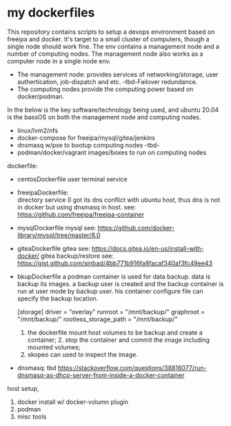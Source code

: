 # my dockerfiles

This repository contains scripts to setup a devops environment based on freeipa and docker. It's target to a small cluster of computers, though a single node should work fine. The env contains a management node and a number of computing nodes. The management node also works as a computer node in a single node env. 
- The management node:
  provides services of networking/storage, user authertication, job-dispatch and etc.  -tbd-Failover redundance. 
- The computing nodes 
  provide the computing power based on docker/podman.

In the below is the key software/technology being used, and ubuntu 20.04 is the bassOS on both the management node and computing nodes.
- linux/lvm2/nfs
- docker-compose for freeipa/mysql/gitea/jenkins
- dnsmasq w/pxe to bootup computing nodes -tbd-
- podman/docker/vagrant images/boxes to run on computing nodes

dockerfile: 
- centosDockerfile
  user terminal service

- freeipaDockerfile:   
  directory service (I got its dns conflict with ubuntu host, thus dns is not in docker but using dnsmasq in host.
  see: https://github.com/freeipa/freeipa-container
  
- mysqlDockerfile
  mysql see: https://github.com/docker-library/mysql/tree/master/8.0

- giteaDockerfile
  gitea see: https://docs.gitea.io/en-us/install-with-docker/
  gitea backup/restore see: https://gist.github.com/sinbad/4bb771b916fa8facaf340af3fc49ee43

- bkupDockerfile
  a podman container is used for data backup. data is backup its images.
  a backup user is created and the backup container is run at user mode by backup user. 
  his container configure file can specify the backup location.
  
  [storage]
  driver = "overlay"
  runroot = "/mnt/backup/"
  graphroot = "/mnt/backup/"
  rootless_storage_path = "/mnt/backup/"
  
  1. the dockerfile mount host volumes to be backup and create a container; 2. stop the container and commit the image including mounted volumes;
  2. skopeo can used to inspect the image.
  
- dnsmasq:
  tbd https://stackoverflow.com/questions/38816077/run-dnsmasq-as-dhcp-server-from-inside-a-docker-container

host setup,
1. docker install w/ docker-volumn plugin
2. podman
3. misc tools

